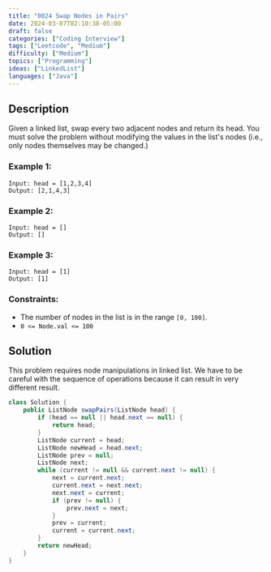 ```yaml
---
title: "0024 Swap Nodes in Pairs"
date: 2024-03-07T02:10:38-05:00
draft: false
categories: ["Coding Interview"]
tags: ["Leetcode", "Medium"]
difficulty: ["Medium"]
topics: ["Programming"]
ideas: ["LinkedList"]
languages: ["Java"]
---
```


## Description

Given a linked list, swap every two adjacent nodes and return its head. You must solve the problem without modifying the values in the list's nodes (i.e., only nodes themselves may be changed.)

### Example 1:

```
Input: head = [1,2,3,4]
Output: [2,1,4,3]
```

### Example 2:

```
Input: head = []
Output: []
```

### Example 3:

```
Input: head = [1]
Output: [1]
```

### Constraints:

- The number of nodes in the list is in the range `[0, 100]`.
- `0 <= Node.val <= 100`

## Solution

This problem requires node manipulations in linked list. We have to be careful with the sequence of operations because it can result in very different result.

```java
class Solution {
    public ListNode swapPairs(ListNode head) {
        if (head == null || head.next == null) {
            return head;
        }
        ListNode current = head;
        ListNode newHead = head.next;
        ListNode prev = null;
        ListNode next;
        while (current != null && current.next != null) {
            next = current.next;
            current.next = next.next;
            next.next = current;
            if (prev != null) {
                prev.next = next;
            }
            prev = current;
            current = current.next;
        }
        return newHead;
    }
}
```